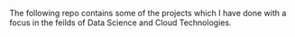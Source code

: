 The following repo contains some of the projects which I have done with a focus in the feilds of Data Science and Cloud Technologies. 
